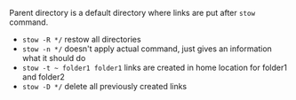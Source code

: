 Parent directory is a default directory where links are put after `stow` command. 

- `stow -R */` restow all directories
- `stow -n */` doesn't apply actual command, just gives an information what it should do
- `stow -t ~ folder1 folder1` links are created in home location for folder1 and folder2
- `stow -D */` delete all previously created links

